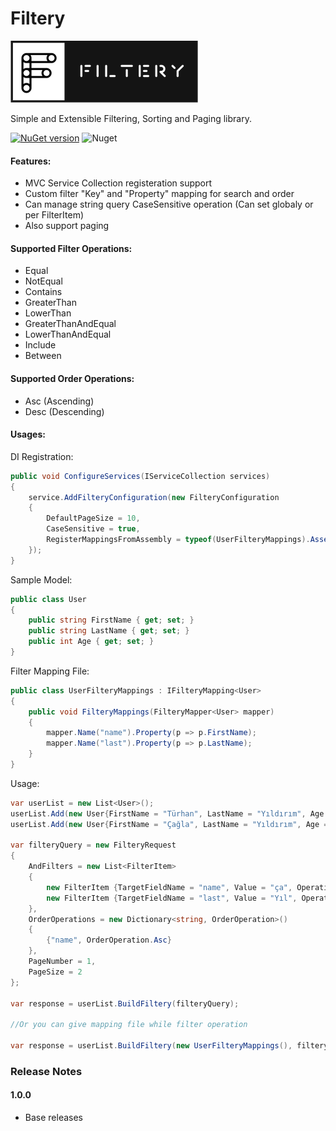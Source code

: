 #   **Filtery**

![alt tag](https://raw.githubusercontent.com/turhany/Filtery/mai/img/filtery.png)  

Simple and Extensible Filtering, Sorting and Paging  library.

[![NuGet version](https://badge.fury.io/nu/Filtery.svg)](https://badge.fury.io/nu/Filtery)  ![Nuget](https://img.shields.io/nuget/dt/Filtery)

#### Features:
- MVC Service Collection registeration support
- Custom filter "Key" and "Property" mapping for search and order
- Can manage string query CaseSensitive operation (Can set globaly or per FilterItem)
- Also support paging

#### Supported Filter Operations:
- Equal
- NotEqual
- Contains
- GreaterThan
- LowerThan
- GreaterThanAndEqual
- LowerThanAndEqual
- Include
- Between

#### Supported Order Operations:
- Asc (Ascending)
- Desc (Descending)

#### Usages:
DI Registration:

```cs
public void ConfigureServices(IServiceCollection services)
{
    service.AddFilteryConfiguration(new FilteryConfiguration
    {
        DefaultPageSize = 10,
        CaseSensitive = true,
        RegisterMappingsFromAssembly = typeof(UserFilteryMappings).Assembly
    });
}
```

Sample Model:

```cs
public class User
{
    public string FirstName { get; set; }
    public string LastName { get; set; }
    public int Age { get; set; }
}
```

Filter Mapping File:

```cs
public class UserFilteryMappings : IFilteryMapping<User>
{
    public void FilteryMappings(FilteryMapper<User> mapper)
    {
        mapper.Name("name").Property(p => p.FirstName);
        mapper.Name("last").Property(p => p.LastName);
    }
}
```

Usage:

```cs
var userList = new List<User>();
userList.Add(new User{FirstName = "Türhan", LastName = "Yıldırım", Age = 22});
userList.Add(new User{FirstName = "Çağla", LastName = "Yıldırım", Age = 18});

var filteryQuery = new FilteryRequest
{
    AndFilters = new List<FilterItem>
    {
        new FilterItem {TargetFieldName = "name", Value = "ça", Operation = FilterOperation.Contains, CaseSensitive = false},
        new FilterItem {TargetFieldName = "last", Value = "Yıl", Operation = FilterOperation.Contains}
    },
    OrderOperations = new Dictionary<string, OrderOperation>()
    {
        {"name", OrderOperation.Asc}
    },
    PageNumber = 1,
    PageSize = 2
};

var response = userList.BuildFiltery(filteryQuery);

//Or you can give mapping file while filter operation

var response = userList.BuildFiltery(new UserFilteryMappings(), filteryQuery);
```

### Release Notes

#### 1.0.0
* Base releases
